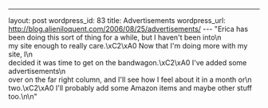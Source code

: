 ---
layout: post
wordpress_id: 83
title: Advertisements
wordpress_url: http://blog.alieniloquent.com/2006/08/25/advertisements/
--- "Erica has been doing this sort of thing for a while, but I haven't been into\n\
my site enough to really care.\xC2\xA0 Now that I'm doing more with my site, I\n\
decided it was time to get on the bandwagon.\xC2\xA0 I've added some advertisements\n\
over on the far right column, and I'll see how I feel about it in a month or\n\
two.\xC2\xA0 I'll probably add some Amazon items and maybe other stuff too.\n\n"

